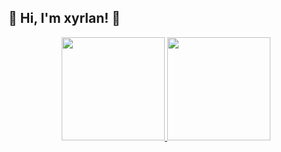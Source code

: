 ##

## :space_invader: Hi, I'm xyrlan! 🌱



<div align="center">
  <a href="https://github.com/rafaballerini">
  <img height="165em" src="https://github-readme-stats.vercel.app/api?username=xyrlan&show_icons=true&theme=dark&include_all_commits=true&count_private=true"/>
  <img height="165em" src="https://github-readme-stats.vercel.app/api/top-langs/?username=xyrlan&layout=compact&langs_count=7&theme=dark"/>
</div>


##
